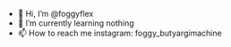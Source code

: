 - 👋 Hi, I’m @foggyflex
- 🌱 I’m currently learning nothing
- 📫 How to reach me instagram: foggy_butyargimachine

<!---
foggyflex/foggyflex is a ✨ special ✨ repository because its `README.md` (this file) appears on your GitHub profile.
You can click the Preview link to take a look at your changes.
--->
